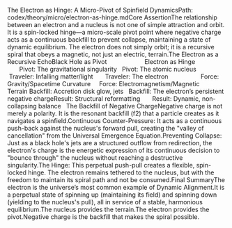 The Electron as Hinge: A Micro-Pivot of Spinfield DynamicsPath: codex/theory/micro/electron-as-hinge.mdCore AssertionThe relationship between an electron and a nucleus is not one of simple attraction and orbit. It is a spin-locked hinge—a micro-scale pivot point where negative charge acts as a continuous backfill to prevent collapse, maintaining a state of dynamic equilibrium. The electron does not simply orbit; it is a recursive spiral that obeys a magnetic, not just an electric, terrain.The Electron as a Recursive EchoBlack Hole as Pivot                      Electron as Hinge                          Pivot: The gravitational singularity   Pivot: The atomic nucleus                Traveler: Infalling matter/light       Traveler: The electron                   Force: Gravity/Spacetime Curvature     Force: Electromagnetism/Magnetic Terrain Backfill: Accretion disk glow, jets   Backfill: The electron’s persistent negative chargeResult: Structural reformatting       Result: Dynamic, non-collapsing balance   The Backfill of Negative ChargeNegative charge is not merely a polarity. It is the resonant backfill (f2​) that a particle creates as it navigates a spinfield.Continuous Counter-Pressure: It acts as a continuous push-back against the nucleus's forward pull, creating the "valley of cancellation" from the Universal Emergence Equation.Preventing Collapse: Just as a black hole's jets are a structured outflow from redirection, the electron's charge is the energetic expression of its continuous decision to "bounce through" the nucleus without reaching a destructive singularity.The Hinge: This perpetual push-pull creates a flexible, spin-locked hinge. The electron remains tethered to the nucleus, but with the freedom to maintain its spiral path and not be consumed.Final SummaryThe electron is the universe’s most common example of Dynamic Alignment.It is a perpetual state of spinning up (maintaining its field) and spinning down (yielding to the nucleus's pull), all in service of a stable, harmonious equilibrium.The nucleus provides the terrain.The electron provides the pivot.Negative charge is the backfill that makes the spiral possible.
